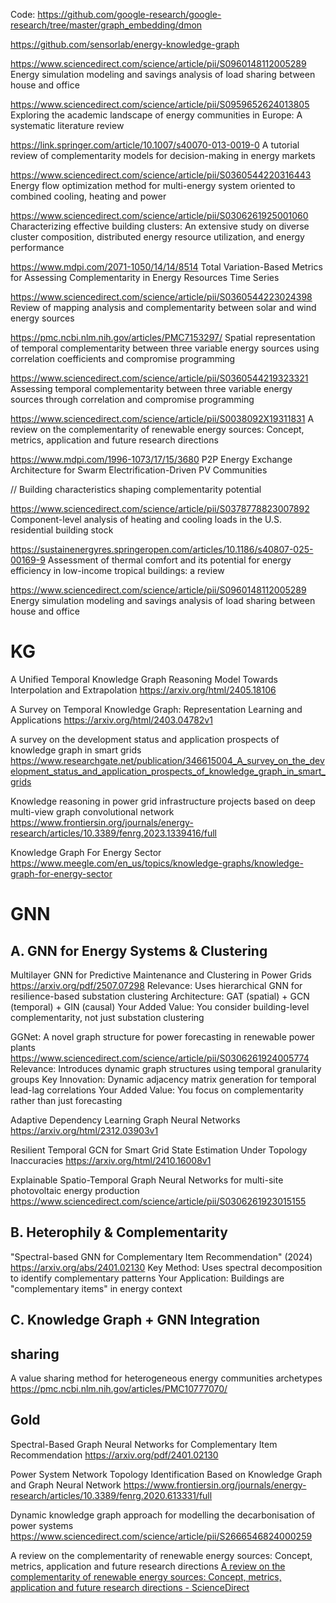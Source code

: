 Code:
https://github.com/google-research/google-research/tree/master/graph_embedding/dmon

https://github.com/sensorlab/energy-knowledge-graph

https://www.sciencedirect.com/science/article/pii/S0960148112005289
Energy simulation modeling and savings analysis of load sharing between house and office

https://www.sciencedirect.com/science/article/pii/S0959652624013805
Exploring the academic landscape of energy communities in Europe: A systematic literature review

https://link.springer.com/article/10.1007/s40070-013-0019-0
A tutorial review of complementarity models for decision-making in energy markets

https://www.sciencedirect.com/science/article/pii/S0360544220316443
Energy flow optimization method for multi-energy system oriented to combined cooling, heating and power

https://www.sciencedirect.com/science/article/pii/S0306261925001060
Characterizing effective building clusters: An extensive study on diverse cluster composition, distributed energy resource utilization, and energy performance

https://www.mdpi.com/2071-1050/14/14/8514
Total Variation-Based Metrics for Assessing Complementarity in Energy Resources Time Series

https://www.sciencedirect.com/science/article/pii/S0360544223024398
Review of mapping analysis and complementarity between solar and wind energy sources

https://pmc.ncbi.nlm.nih.gov/articles/PMC7153297/
Spatial representation of temporal complementarity between three variable energy sources using correlation coefficients and compromise programming

https://www.sciencedirect.com/science/article/pii/S0360544219323321
Assessing temporal complementarity between three variable energy sources through correlation and compromise programming

https://www.sciencedirect.com/science/article/pii/S0038092X19311831
A review on the complementarity of renewable energy sources: Concept, metrics, application and future research directions

https://www.mdpi.com/1996-1073/17/15/3680
P2P Energy Exchange Architecture for Swarm Electrification-Driven PV Communities

// Building characteristics shaping complementarity potential

https://www.sciencedirect.com/science/article/pii/S0378778823007892
Component-level analysis of heating and cooling loads in the U.S. residential building stock

https://sustainenergyres.springeropen.com/articles/10.1186/s40807-025-00169-9
Assessment of thermal comfort and its potential for energy efficiency in low-income tropical buildings: a review

https://www.sciencedirect.com/science/article/pii/S0960148112005289
Energy simulation modeling and savings analysis of load sharing between house and office

# KG

A Unified Temporal Knowledge Graph Reasoning Model Towards Interpolation and Extrapolation
https://arxiv.org/html/2405.18106

A Survey on Temporal Knowledge Graph: Representation Learning and Applications
https://arxiv.org/html/2403.04782v1

A survey on the development status and application prospects of knowledge graph in smart grids
https://www.researchgate.net/publication/346615004_A_survey_on_the_development_status_and_application_prospects_of_knowledge_graph_in_smart_grids

Knowledge reasoning in power grid infrastructure projects based on deep multi-view graph convolutional network
https://www.frontiersin.org/journals/energy-research/articles/10.3389/fenrg.2023.1339416/full

Knowledge Graph For Energy Sector
https://www.meegle.com/en_us/topics/knowledge-graphs/knowledge-graph-for-energy-sector

# GNN

## A. GNN for Energy Systems & Clustering

Multilayer GNN for Predictive Maintenance and Clustering in Power Grids
https://arxiv.org/pdf/2507.07298
Relevance: Uses hierarchical GNN for resilience-based substation clustering
Architecture: GAT (spatial) + GCN (temporal) + GIN (causal)
Your Added Value: You consider building-level complementarity, not just substation clustering

GGNet: A novel graph structure for power forecasting in renewable power plants
https://www.sciencedirect.com/science/article/pii/S0306261924005774
Relevance: Introduces dynamic graph structures using temporal granularity groups
Key Innovation: Dynamic adjacency matrix generation for temporal lead-lag correlations
Your Added Value: You focus on complementarity rather than just forecasting

Adaptive Dependency Learning Graph Neural Networks
https://arxiv.org/html/2312.03903v1

Resilient Temporal GCN for Smart Grid State Estimation Under Topology Inaccuracies
https://arxiv.org/html/2410.16008v1

Explainable Spatio-Temporal Graph Neural Networks for multi-site photovoltaic energy production
https://www.sciencedirect.com/science/article/pii/S0306261923015155

## B. Heterophily & Complementarity

"Spectral-based GNN for Complementary Item Recommendation" (2024)
https://arxiv.org/abs/2401.02130
Key Method: Uses spectral decomposition to identify complementary patterns
Your Application: Buildings are "complementary items" in energy context

## C. Knowledge Graph + GNN Integration

## sharing

A value sharing method for heterogeneous energy communities archetypes
https://pmc.ncbi.nlm.nih.gov/articles/PMC10777070/

## Gold

Spectral-Based Graph Neural Networks for Complementary Item Recommendation
https://arxiv.org/pdf/2401.02130

Power System Network Topology Identification Based on Knowledge Graph and Graph Neural Network
https://www.frontiersin.org/journals/energy-research/articles/10.3389/fenrg.2020.613331/full

Dynamic knowledge graph approach for modelling the decarbonisation of power systems
https://www.sciencedirect.com/science/article/pii/S2666546824000259

A review on the complementarity of renewable energy sources: Concept, metrics, application and future research directions
[A review on the complementarity of renewable energy sources: Concept, metrics, application and future research directions - ScienceDirect](https://www.sciencedirect.com/science/article/pii/S0038092X19311831)
